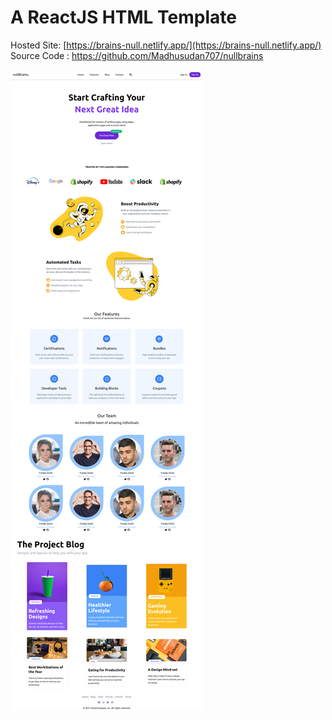 # A ReactJS HTML Template

Hosted Site: [https://brains-null.netlify.app/](https://brains-null.netlify.app/)  \
Source Code : https://github.com/Madhusudan707/nullbrains

![preview](preview.png)